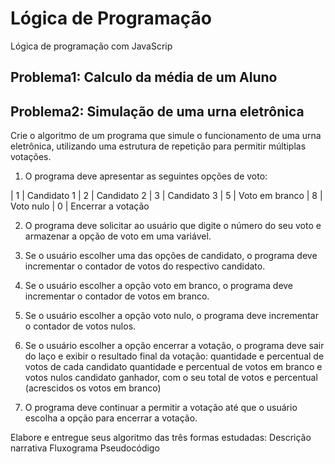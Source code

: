 # Lógica de Programação
Lógica de programação com JavaScrip

## Problema1: Calculo da média de um Aluno

## Problema2: Simulação de uma urna eletrônica
Crie o algoritmo de um programa que simule o funcionamento de uma urna eletrônica, utilizando uma estrutura de repetição para permitir múltiplas votações.

1. O programa deve apresentar as seguintes opções de voto:

| 1 | Candidato 1
| 2 | Candidato 2
| 3 | Candidato 3
| 5 | Voto em branco
| 8 | Voto nulo
| 0 | Encerrar a votação

2. O programa deve solicitar ao usuário que digite o número do seu voto e armazenar a opção de voto em uma variável.

3. Se o usuário escolher uma das opções de candidato, o programa deve incrementar o contador de votos do respectivo candidato.

4. Se o usuário escolher a opção voto em branco, o programa deve incrementar o contador de votos em branco.

5. Se o usuário escolher a opção voto nulo, o programa deve incrementar o contador de votos nulos.

6. Se o usuário escolher a opção encerrar a votação, o programa deve sair do laço e exibir o resultado final da votação:
quantidade e percentual de votos de cada candidato
quantidade e percentual de votos em branco e votos nulos
candidato ganhador, com o seu total de votos e percentual (acrescidos os votos em branco)
 
7. O programa deve continuar a permitir a votação até que o usuário escolha a opção para encerrar a votação.

Elabore e entregue seus algoritmo das três formas estudadas:
Descrição narrativa
Fluxograma
Pseudocódigo